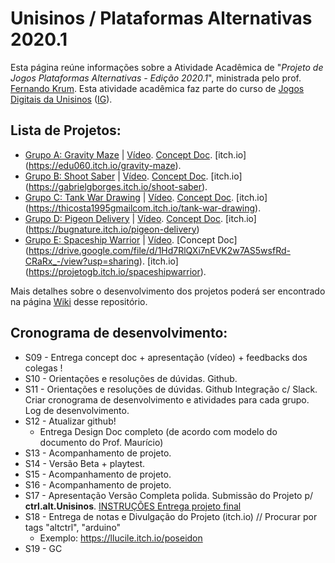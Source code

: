 # Unisinos / Plataformas Alternativas 2020.1

Esta página reúne informações sobre a Atividade Acadêmica de "_Projeto de Jogos Plataformas Alternativas - Edição 2020.1_", ministrada pelo prof. [Fernando Krum](http://www.ferkrum.com). 
Esta atividade acadêmica faz parte do curso de [Jogos Digitais da Unisinos](https://www.unisinos.br/vestibular/curso/jogos-digitais/porto-alegre) ([IG](https://www.instagram.com/jogosdigitaisunisinos/)). 


## Lista de Projetos:
* [Grupo A: Gravity Maze](https://github.com/ferkrum/platAlt2020.1/wiki/Grupo-A%3A-Gravity-Maze) | [Vídeo](https://youtu.be/x1nT7drDKWo). [Concept Doc](https://github.com/ferkrum/platAlt2020.1/blob/master/projetos/Grupo%20A%20-%20Gravity%20Maze/DesignDocGravityMaze.pdf). [itch.io] (https://edu060.itch.io/gravity-maze).
* [Grupo B: Shoot Saber](https://github.com/ferkrum/platAlt2020.1/wiki/Grupo-B:-Shoot-Saber) | [Vídeo](https://youtu.be/c_K2CHH04UM). [Concept Doc](https://github.com/ferkrum/platAlt2020.1/blob/master/projetos/Grupo%20B%20-%20Shoot%20Saber/Concept%20Doc..pdf). [itch.io] (https://gabrielgborges.itch.io/shoot-saber).
* [Grupo C: Tank War Drawing](https://github.com/ferkrum/platAlt2020.1/wiki/Grupo-C:-Tank-War-Drawing) | [Vídeo](https://www.loom.com/share/ff7b07273a1c401d913f46a72db2992f). [Concept Doc](https://docs.google.com/document/d/16Fr5Hq6yhNzkh1SKmf79JJ2--jInuyC2TWLyvO5Xh_w/edit?usp=sharing). [itch.io] (https://thicosta1995gmailcom.itch.io/tank-war-drawing).
* [Grupo D: Pigeon Delivery](https://github.com/ferkrum/platAlt2020.1/wiki/Grupo-D%3A-Pigeon-Delivery) | [Vídeo](https://www.loom.com/share/a507cdfe5b8c4ab9aeee9485669b45da). [Concept Doc](https://github.com/ferkrum/platAlt2020.1/blob/master/projetos/Grupo%20D%20-%20Pigeon%20Delivery/Concept%20-%20Pigeon%20Delivery.pdf). [itch.io] (https://bugnature.itch.io/pigeon-delivery)
* [Grupo E: Spaceship Warrior](https://github.com/ferkrum/platAlt2020.1/wiki/Grupo-E%3A-Spaceship-Warrior) | [Vídeo](https://youtu.be/HUWjxQZdo7o). [Concept Doc] (https://drive.google.com/file/d/1Hd7RlQXi7nEVK2w7AS5wsfRd-CRaRx_-/view?usp=sharing). [itch.io] (https://projetogb.itch.io/spaceshipwarrior).

Mais detalhes sobre o desenvolvimento dos projetos poderá ser encontrado na página [Wiki](https://github.com/ferkrum/plat.alt.2020.1/wiki) desse repositório.


## Cronograma de desenvolvimento:
* S09 - Entrega concept doc + apresentação (vídeo) + feedbacks dos colegas !
* S10 - Orientações e resoluções de dúvidas. Github.
* S11 - Orientações e resoluções de dúvidas. Github Integração c/ Slack. Criar cronograma de desenvolvimento e atividades para cada grupo. Log de desenvolvimento.
* S12 - Atualizar github! 
  * Entrega Design Doc completo (de acordo com modelo do documento do Prof. Maurício)
* S13 - Acompanhamento de projeto. 
* S14 - Versão Beta + playtest.
* S15 - Acompanhamento de projeto. 
* S16 - Acompanhamento de projeto.
* S17 - Apresentação Versão Completa polida. Submissão do Projeto p/ **ctrl.alt.Unisinos**. [INSTRUÇÕES Entrega projeto final](entregaProjetoFinal.md)
* S18 - Entrega de notas e Divulgação do Projeto (itch.io) // Procurar por tags "altctrl", "arduino"
  * Exemplo: https://llucile.itch.io/poseidon
* S19 - GC
